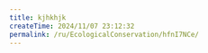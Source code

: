 ```yaml
---
title: kjhkhjk
createTime: 2024/11/07 23:12:32
permalink: /ru/EcologicalConservation/hfnI7NCe/
---
```

